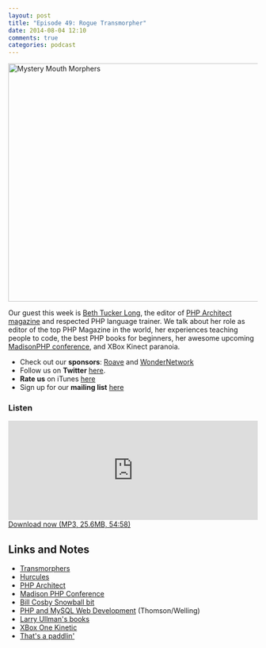 ```yaml
---
layout: post
title: "Episode 49: Rogue Transmorpher"
date: 2014-08-04 12:10
comments: true
categories: podcast
---
```

<a href="https://www.flickr.com/photos/beigephotos/1023649120" title="Mystery Mouth Morphers by Michael Pereckas, on Flickr"><img src="https://farm2.staticflickr.com/1369/1023649120_caf5e9ad65_z.jpg?zz=1" width="640" height="480" alt="Mystery Mouth Morphers"></a>

Our guest this week is [Beth Tucker Long](http://www.alittleofboth.com/), the editor of [PHP Architect magazine](http://www.phparch.com/) and respected PHP language trainer. We talk about her role as editor of the top PHP Magazine in the world, her experiences teaching people to code, the best PHP books for beginners, her awesome upcoming [MadisonPHP conference](http://2014.madisonphpconference.com/), and XBox Kinect paranoia.

* Check out our **sponsors**: [Roave](http://roave.com/) and [WonderNetwork](https://wondernetwork.com/)
* Follow us on **Twitter** [here](https://twitter.com/dev_hell).
* **Rate us** on iTunes [here](http://itunes.apple.com/us/podcast/dev-hell/id489840699)
* Sign up for our **mailing list** [here](/subscribe-email.html)


### Listen

<iframe frameborder='0' height='200px' scrolling='no' seamless src='https://embed.simplecast.com/35309?color=f5f5f5' width='100%'></iframe>
<a href="http://audio.simplecast.com/35309.mp3" rel="enclosure">Download now (MP3, 25.6MB, 54:58)</a>

## Links and Notes

- [Transmorphers](https://en.wikipedia.org/wiki/Transmorphers)
- [Hurcules](http://www.urbandictionary.com/define.php?term=Hurcules)
- [PHP Architect](http://www.phparch.com/)
- [Madison PHP Conference](http://2014.madisonphpconference.com/)
- [Bill Cosby Snowball bit](https://www.youtube.com/watch?v=4i5195VBisQ)
- [PHP and MySQL Web Development](http://www.amazon.com/gp/product/0321833899/ref=as_li_tl?ie=UTF8&camp=1789&creative=390957&creativeASIN=0321833899&linkCode=as2&tag=funkatroncom-20&linkId=WGSYP34G6LIUVCXP) (Thomson/Welling)
- [Larry Ullman's books](http://www.larryullman.com/books/)
- [XBox One Kinetic](http://www.xbox.com/en-US/kinect)
- [That's a paddlin'](http://forums.riftgame.com/attachments/dungeons-raids/16596d1389985816t-trion-failing-nerfing-paddlin.jpg)


